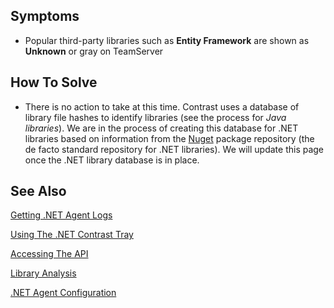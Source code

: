 <!--
title: "TeamServer Does Not Recognize Third Party .NET Libraries"
description: "Troubleshooting guide for .NET agent issues"
-->


## Symptoms

* Popular third-party libraries such as **Entity Framework** are shown as **Unknown** or gray on TeamServer

## How To Solve

* There is no action to take at this time. Contrast uses a database of library file hashes to identify libraries (see the process for *Java libraries*). We are in the process of creating this database for .NET libraries based on information from the [Nuget](https://www.nuget.org/) package repository (the de facto standard repository for .NET libraries). We will update this page once the .NET library database is in place.


## See Also

[Getting .NET Agent Logs](user_netfaq.html#logs)

[Using The .NET Contrast Tray](user_netfaq.html#tray)

[Accessing The API](dev_api2.html#access)

[Library Analysis](user_tsguidelib.html#analysis)

[.NET Agent Configuration](user_netconfig.html#config)


